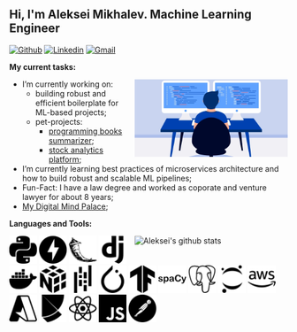 <!-- Your title -->
## Hi, I'm Aleksei Mikhalev. Machine Learning Engineer

<!-- Your badges
You can use the website to generate badges: https://shields.io/
-->

[![Github](https://img.shields.io/badge/-Github-000?style=flat&logo=Github&logoColor=white)](https://github.com/AlekseiMikhalev)
[![Linkedin](https://img.shields.io/badge/-LinkedIn-blue?style=flat&logo=Linkedin&logoColor=white)](https://www.linkedin.com/in/aleksmihalev/)
[![Gmail](https://img.shields.io/badge/-Gmail-c14438?style=flat&logo=Gmail&logoColor=white)](mailto:mikhalev.aleksei1@gmail.com)


<!-- Talking about you -->
**My current tasks:**

<!-- Any image aligned to the right. Beware the width -->
<img width="55%" align="right" alt="Github" src="https://github.com/AlekseiMikhalev/AlekseiMikhalev/blob/main/sources/logo2.webp" />

- I’m currently working on:
  - building robust and efficient boilerplate for ML-based projects;
  - pet-projects: 
    - [programming books summarizer](https://github.com/AlekseiMikhalev/programming-books-summarizer);
    - [stock analytics platform](https://github.com/AlekseiMikhalev/stock-analytics-platform);
- I’m currently learning best practices of microservices architecture and how to build robust and scalable ML pipelines; 
- Fun-Fact: I have a law degree and worked as coporate and venture lawyer for about 8 years;
- [My Digital Mind Palace](https://alekseimikhalev.github.io/mind-palace);

**Languages and Tools:** 

<!-- Your github readme stats
You can use this api: https://github.com/anuraghazra/github-readme-stats
-->
<p>
  <a href="https://github.com/AlekseiMikhalev">
    <img width="55%" align="right" alt="Aleksei's github stats" src="https://github-readme-stats.vercel.app/api?username=AlekseiMikhalev&show_icons=true&hide_border=true&include_all_commits=true&count_private=true&hide_title=true" />
  </a>

  <!-- Your languages and tools. Be careful with the alignment. 
  You can use this sites to get logos: https://www.vectorlogo.zone or https://simpleicons.org/
  -->
  <code><img width="50px" src="https://github.com/AlekseiMikhalev/AlekseiMikhalev/blob/main/sources/python.svg"></code>
  <code><img width="50px" src="https://github.com/AlekseiMikhalev/AlekseiMikhalev/blob/main/sources/fastapi.svg"></code>
  <code><img width="50px" src="https://github.com/AlekseiMikhalev/AlekseiMikhalev/blob/main/sources/flask.svg"></code>
  <code><img width="50px" src="https://github.com/AlekseiMikhalev/AlekseiMikhalev/blob/main/sources/django.svg"></code>
  <code><img width="50px" src="https://github.com/AlekseiMikhalev/AlekseiMikhalev/blob/main/sources/docker.svg"></code>
  <code><img width="50px" src="https://github.com/AlekseiMikhalev/AlekseiMikhalev/blob/main/sources/numpy.svg"></code>
  <code><img width="50px" src="https://github.com/AlekseiMikhalev/AlekseiMikhalev/blob/main/sources/pandas.svg"></code>
  <code><img width="50px" src="https://github.com/AlekseiMikhalev/AlekseiMikhalev/blob/main/sources/pytorch.svg"></code>
  <code><img width="50px" src="https://github.com/AlekseiMikhalev/AlekseiMikhalev/blob/main/sources/tensorflow.svg"></code>
  <code><img width="50px" src="https://github.com/AlekseiMikhalev/AlekseiMikhalev/blob/main/sources/spacy.svg"></code>
  <code><img width="50px" src="https://github.com/AlekseiMikhalev/AlekseiMikhalev/blob/main/sources/postgresql.svg"></code>
  <code><img width="50px" src="https://github.com/AlekseiMikhalev/AlekseiMikhalev/blob/main/sources/jupyter.svg"></code>
  <code><img width="50px" src="https://github.com/AlekseiMikhalev/AlekseiMikhalev/blob/main/sources/amazonaws.svg"></code>
  <code><img width="50px" src="https://github.com/AlekseiMikhalev/AlekseiMikhalev/blob/main/sources/microsoftazure.svg"></code>
  <code><img width="50px" src="https://github.com/AlekseiMikhalev/AlekseiMikhalev/blob/main/sources/poetry.svg"></code>
  <code><img width="50px" src="https://github.com/AlekseiMikhalev/AlekseiMikhalev/blob/main/sources/react.svg"></code>
  <code><img width="50px" src="https://github.com/AlekseiMikhalev/AlekseiMikhalev/blob/main/sources/javascript.svg"></code>
  <code><img width="50px" src="https://github.com/AlekseiMikhalev/AlekseiMikhalev/blob/main/sources/postman.svg"></code>
</p>
